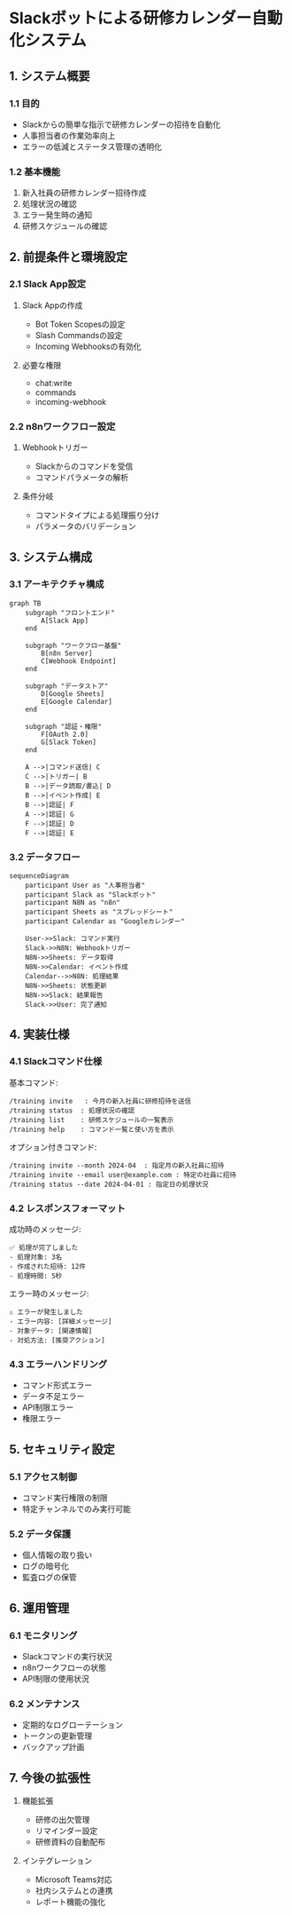 # Slackボットによる研修カレンダー自動化システム

## 1. システム概要

### 1.1 目的
- Slackからの簡単な指示で研修カレンダーの招待を自動化
- 人事担当者の作業効率向上
- エラーの低減とステータス管理の透明化

### 1.2 基本機能
1. 新入社員の研修カレンダー招待作成
2. 処理状況の確認
3. エラー発生時の通知
4. 研修スケジュールの確認

## 2. 前提条件と環境設定

### 2.1 Slack App設定
1. Slack Appの作成
   - Bot Token Scopesの設定
   - Slash Commandsの設定
   - Incoming Webhooksの有効化

2. 必要な権限
   - chat:write
   - commands
   - incoming-webhook

### 2.2 n8nワークフロー設定
1. Webhookトリガー
   - Slackからのコマンドを受信
   - コマンドパラメータの解析

2. 条件分岐
   - コマンドタイプによる処理振り分け
   - パラメータのバリデーション

## 3. システム構成

### 3.1 アーキテクチャ構成
```mermaid
graph TB
    subgraph "フロントエンド"
        A[Slack App]
    end

    subgraph "ワークフロー基盤"
        B[n8n Server]
        C[Webhook Endpoint]
    end

    subgraph "データストア"
        D[Google Sheets]
        E[Google Calendar]
    end

    subgraph "認証・権限"
        F[OAuth 2.0]
        G[Slack Token]
    end

    A -->|コマンド送信| C
    C -->|トリガー| B
    B -->|データ読取/書込| D
    B -->|イベント作成| E
    B -->|認証| F
    A -->|認証| G
    F -->|認証| D
    F -->|認証| E
```

### 3.2 データフロー
```mermaid
sequenceDiagram
    participant User as "人事担当者"
    participant Slack as "Slackボット"
    participant N8N as "n8n"
    participant Sheets as "スプレッドシート"
    participant Calendar as "Googleカレンダー"

    User->>Slack: コマンド実行
    Slack->>N8N: Webhookトリガー
    N8N->>Sheets: データ取得
    N8N->>Calendar: イベント作成
    Calendar-->>N8N: 処理結果
    N8N->>Sheets: 状態更新
    N8N->>Slack: 結果報告
    Slack->>User: 完了通知
```

## 4. 実装仕様

### 4.1 Slackコマンド仕様
基本コマンド:
```
/training invite   : 今月の新入社員に研修招待を送信
/training status  : 処理状況の確認
/training list    : 研修スケジュールの一覧表示
/training help    : コマンド一覧と使い方を表示
```

オプション付きコマンド:
```
/training invite --month 2024-04  : 指定月の新入社員に招待
/training invite --email user@example.com : 特定の社員に招待
/training status --date 2024-04-01 : 指定日の処理状況
```

### 4.2 レスポンスフォーマット
成功時のメッセージ:
```
✅ 処理が完了しました
- 処理対象: 3名
- 作成された招待: 12件
- 処理時間: 5秒
```

エラー時のメッセージ:
```
⚠️ エラーが発生しました
- エラー内容: [詳細メッセージ]
- 対象データ: [関連情報]
- 対処方法: [推奨アクション]
```

### 4.3 エラーハンドリング
- コマンド形式エラー
- データ不足エラー
- API制限エラー
- 権限エラー

## 5. セキュリティ設定

### 5.1 アクセス制御
- コマンド実行権限の制限
- 特定チャンネルでのみ実行可能

### 5.2 データ保護
- 個人情報の取り扱い
- ログの暗号化
- 監査ログの保管

## 6. 運用管理

### 6.1 モニタリング
- Slackコマンドの実行状況
- n8nワークフローの状態
- API制限の使用状況

### 6.2 メンテナンス
- 定期的なログローテーション
- トークンの更新管理
- バックアップ計画

## 7. 今後の拡張性
1. 機能拡張
   - 研修の出欠管理
   - リマインダー設定
   - 研修資料の自動配布

2. インテグレーション
   - Microsoft Teams対応
   - 社内システムとの連携
   - レポート機能の強化 